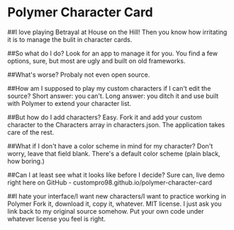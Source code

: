 # Polymer Character Card
##I love playing Betrayal at House on the Hill!
Then you know how irritating it is to manage the bulit in character cards.

##So what do I do?
Look for an app to manage it for you.  You find a few options, sure, but most are ugly and built on old frameworks.

##What's worse? 
Probaly not even open source.

##How am I supposed to play my custom characters if I can't edit the source?
Short answer: you can't.
Long answer: you ditch it and use <character-card> built with Polymer to extend your character list.

##But how do I add characters?
Easy. Fork it and add your custom character to the Characters array in characters.json. The application takes care of the rest.

##What if I don't have a color scheme in mind for my character?
Don't worry, leave that field blank. There's a default color scheme (plain black, how boring.)

##Can I at least see what it looks like before I decide?
Sure can, live demo right here on GitHub - custompro98.github.io/polymer-character-card

##I hate your interface/I want new characters/I want to practice working in Polymer
Fork it, download it, copy it, whatever. MIT license. I just ask you link back to my original source somehow. Put your own code under whatever license you feel is right.

